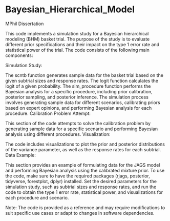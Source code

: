 # Bayesian_Hierarchical_Model
MPhil Dissertation

This code implements a simulation study for a Bayesian hierarchical modeling (BHM) basket trial. The purpose of the study is to evaluate different prior specifications and their impact on the type 1 error rate and statistical power of the trial. The code consists of the following main components:

Simulation Study:

The scntb function generates sample data for the basket trial based on the given subtrial sizes and response rates.
The logit function calculates the logit of a given probability.
The sim_procedure function performs the Bayesian analysis for a specific procedure, including prior calibration, posterior sampling, and posterior inference.
The simulation process involves generating sample data for different scenarios, calibrating priors based on expert opinions, and performing Bayesian analysis for each procedure.
Calibration Problem Attempt:

This section of the code attempts to solve the calibration problem by generating sample data for a specific scenario and performing Bayesian analysis using different procedures.
Visualization:

The code includes visualizations to plot the prior and posterior distributions of the variance parameter, as well as the response rates for each subtrial.
Data Example:

This section provides an example of formulating data for the JAGS model and performing Bayesian analysis using the calibrated mixture prior.
To use the code, make sure to have the required packages (rjags, posterior, tidyverse, forestplot, dplyr) installed. Set the desired parameters for the simulation study, such as subtrial sizes and response rates, and run the code to obtain the type 1 error rate, statistical power, and visualizations for each procedure and scenario.

Note: The code is provided as a reference and may require modifications to suit specific use cases or adapt to changes in software dependencies.
